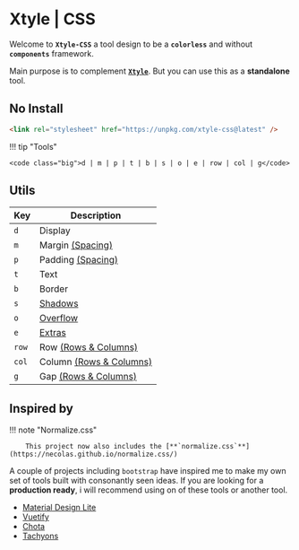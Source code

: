 # **Xtyle** | CSS

Welcome to **`Xtyle-CSS`** a tool design to be a **`colorless`** and without **`components`** framework.

Main purpose is to complement <a href="https://github.com/hlop3z/xtyle" target="_blank">**`Xtyle`**</a>. But you can use this as a **standalone** tool.

## No Install

```html
<link rel="stylesheet" href="https://unpkg.com/xtyle-css@latest" />
```

!!! tip "Tools"

    <code class="big">d | m | p | t | b | s | o | e | row | col | g</code>

## **Utils**

| Key                          | Description                     |
| ---------------------------- | ------------------------------- |
| <code class="big">d</code>   | Display                         |
| <code class="big">m</code>   | Margin [(Spacing)](spacing/)    |
| <code class="big">p</code>   | Padding [(Spacing)](spacing/)   |
| <code class="big">t</code>   | Text                            |
| <code class="big">b</code>   | Border                          |
| <code class="big">s</code>   | [Shadows](shadows/)             |
| <code class="big">o</code>   | [Overflow](overflow/)           |
| <code class="big">e</code>   | [Extras](extras/)               |
| <code class="big">row</code> | Row [(Rows & Columns)](row/)    |
| <code class="big">col</code> | Column [(Rows & Columns)](row/) |
| <code class="big">g</code>   | Gap [(Rows & Columns)](row/)    |

## Inspired by

!!! note "Normalize.css"

        This project now also includes the [**`normalize.css`**](https://necolas.github.io/normalize.css/)

A couple of projects including `bootstrap` have inspired me to make my own set of tools built with consonantly seen ideas.
If you are looking for a **production ready**, i will recommend using on of these tools or another tool.

- <a href="https://getmdl.io/" target="_blank">Material Design Lite</a>
- <a href="https://vuetifyjs.com/" target="_blank">Vuetify</a>
- <a href="https://jenil.github.io/chota/" target="_blank">Chota</a>
- <a href="https://tachyons.io/" target="_blank">Tachyons</a>
